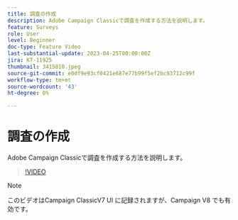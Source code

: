 ```yaml
---
title: 調査の作成
description: Adobe Campaign Classicで調査を作成する方法を説明します。
feature: Surveys
role: User
level: Beginner
doc-type: Feature Video
last-substantial-update: 2023-04-25T00:00:00Z
jira: KT-11925
thumbnail: 3415810.jpeg
source-git-commit: e0df9e93cf0421e687e77b99f5ef2bc93712c99f
workflow-type: tm+mt
source-wordcount: '43'
ht-degree: 0%

---
```



# 調査の作成

Adobe Campaign Classicで調査を作成する方法を説明します。

>[!VIDEO](https://video.tv.adobe.com/v/3415810/?learn=on)

>[!NOTE]
>このビデオはCampaign ClassicV7 UI に記録されますが、Campaign V8 でも有効です。
